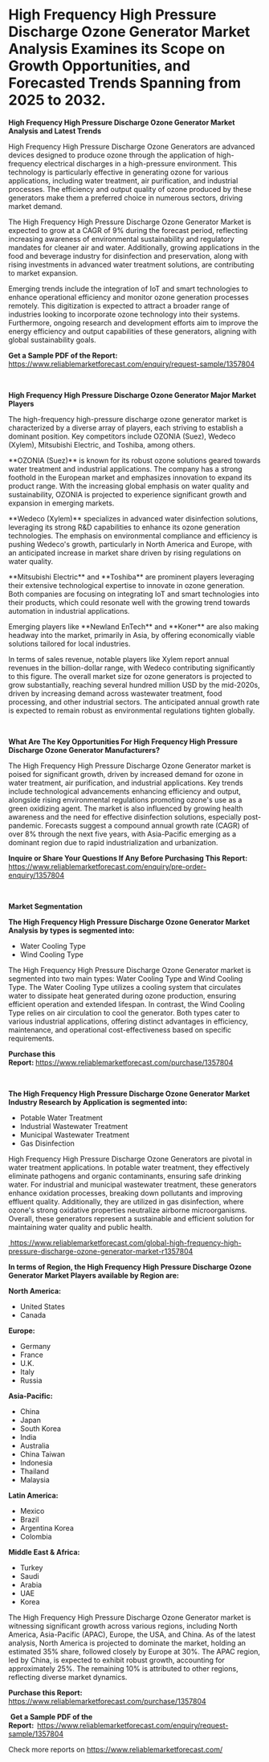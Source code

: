 <p><h1>High Frequency High Pressure Discharge Ozone Generator Market Analysis Examines its Scope on Growth Opportunities, and Forecasted Trends Spanning from 2025 to 2032.</h1></p><p><strong>High Frequency High Pressure Discharge Ozone Generator Market Analysis and Latest Trends</strong></p>
<p><p>High Frequency High Pressure Discharge Ozone Generators are advanced devices designed to produce ozone through the application of high-frequency electrical discharges in a high-pressure environment. This technology is particularly effective in generating ozone for various applications, including water treatment, air purification, and industrial processes. The efficiency and output quality of ozone produced by these generators make them a preferred choice in numerous sectors, driving market demand.</p><p>The High Frequency High Pressure Discharge Ozone Generator Market is expected to grow at a CAGR of 9% during the forecast period, reflecting increasing awareness of environmental sustainability and regulatory mandates for cleaner air and water. Additionally, growing applications in the food and beverage industry for disinfection and preservation, along with rising investments in advanced water treatment solutions, are contributing to market expansion. </p><p>Emerging trends include the integration of IoT and smart technologies to enhance operational efficiency and monitor ozone generation processes remotely. This digitization is expected to attract a broader range of industries looking to incorporate ozone technology into their systems. Furthermore, ongoing research and development efforts aim to improve the energy efficiency and output capabilities of these generators, aligning with global sustainability goals.</p></p>
<p><strong>Get a Sample PDF of the Report:&nbsp;</strong> <a href="https://www.reliablemarketforecast.com/enquiry/request-sample/1357804?utm_campaign=2285&utm_medium=2&utm_source=Github&utm_content=ia&utm_term=28022025&utm_id=high-frequency-high-pressure-discharge-ozone-generator">https://www.reliablemarketforecast.com/enquiry/request-sample/1357804</a></p>
<p>&nbsp;</p>
<p><strong>High Frequency High Pressure Discharge Ozone Generator Major Market Players</strong></p>
<p><p>The high-frequency high-pressure discharge ozone generator market is characterized by a diverse array of players, each striving to establish a dominant position. Key competitors include OZONIA (Suez), Wedeco (Xylem), Mitsubishi Electric, and Toshiba, among others.</p><p>**OZONIA (Suez)** is known for its robust ozone solutions geared towards water treatment and industrial applications. The company has a strong foothold in the European market and emphasizes innovation to expand its product range. With the increasing global emphasis on water quality and sustainability, OZONIA is projected to experience significant growth and expansion in emerging markets.</p><p>**Wedeco (Xylem)** specializes in advanced water disinfection solutions, leveraging its strong R&D capabilities to enhance its ozone generation technologies. The emphasis on environmental compliance and efficiency is pushing Wedeco's growth, particularly in North America and Europe, with an anticipated increase in market share driven by rising regulations on water quality.</p><p>**Mitsubishi Electric** and **Toshiba** are prominent players leveraging their extensive technological expertise to innovate in ozone generation. Both companies are focusing on integrating IoT and smart technologies into their products, which could resonate well with the growing trend towards automation in industrial applications.</p><p>Emerging players like **Newland EnTech** and **Koner** are also making headway into the market, primarily in Asia, by offering economically viable solutions tailored for local industries. </p><p>In terms of sales revenue, notable players like Xylem report annual revenues in the billion-dollar range, with Wedeco contributing significantly to this figure. The overall market size for ozone generators is projected to grow substantially, reaching several hundred million USD by the mid-2020s, driven by increasing demand across wastewater treatment, food processing, and other industrial sectors. The anticipated annual growth rate is expected to remain robust as environmental regulations tighten globally.</p></p>
<p>&nbsp;</p>
<p><strong>What Are The Key Opportunities For High Frequency High Pressure Discharge Ozone Generator Manufacturers?</strong></p>
<p><p>The High Frequency High Pressure Discharge Ozone Generator market is poised for significant growth, driven by increased demand for ozone in water treatment, air purification, and industrial applications. Key trends include technological advancements enhancing efficiency and output, alongside rising environmental regulations promoting ozone's use as a green oxidizing agent. The market is also influenced by growing health awareness and the need for effective disinfection solutions, especially post-pandemic. Forecasts suggest a compound annual growth rate (CAGR) of over 8% through the next five years, with Asia-Pacific emerging as a dominant region due to rapid industrialization and urbanization.</p></p>
<p><strong>Inquire or Share Your Questions If Any Before Purchasing This Report:</strong> <a href="https://www.reliablemarketforecast.com/enquiry/pre-order-enquiry/1357804?utm_campaign=2285&utm_medium=2&utm_source=Github&utm_content=ia&utm_term=28022025&utm_id=high-frequency-high-pressure-discharge-ozone-generator">https://www.reliablemarketforecast.com/enquiry/pre-order-enquiry/1357804</a></p>
<p>&nbsp;</p>
<p><strong>Market Segmentation</strong></p>
<p><strong>The High Frequency High Pressure Discharge Ozone Generator Market Analysis by types is segmented into:</strong></p>
<p><ul><li>Water Cooling Type</li><li>Wind Cooling Type</li></ul></p>
<p><p>The High Frequency High Pressure Discharge Ozone Generator market is segmented into two main types: Water Cooling Type and Wind Cooling Type. The Water Cooling Type utilizes a cooling system that circulates water to dissipate heat generated during ozone production, ensuring efficient operation and extended lifespan. In contrast, the Wind Cooling Type relies on air circulation to cool the generator. Both types cater to various industrial applications, offering distinct advantages in efficiency, maintenance, and operational cost-effectiveness based on specific requirements.</p></p>
<p><strong>Purchase this Report:&nbsp;</strong><a href="https://www.reliablemarketforecast.com/purchase/1357804?utm_campaign=2285&utm_medium=2&utm_source=Github&utm_content=ia&utm_term=28022025&utm_id=high-frequency-high-pressure-discharge-ozone-generator">https://www.reliablemarketforecast.com/purchase/1357804</a></p>
<p>&nbsp;</p>
<p><strong>The High Frequency High Pressure Discharge Ozone Generator Market Industry Research by Application is segmented into:</strong></p>
<p><ul><li>Potable Water Treatment</li><li>Industrial Wastewater Treatment</li><li>Municipal Wastewater Treatment</li><li>Gas Disinfection</li></ul></p>
<p><p>High Frequency High Pressure Discharge Ozone Generators are pivotal in water treatment applications. In potable water treatment, they effectively eliminate pathogens and organic contaminants, ensuring safe drinking water. For industrial and municipal wastewater treatment, these generators enhance oxidation processes, breaking down pollutants and improving effluent quality. Additionally, they are utilized in gas disinfection, where ozone's strong oxidative properties neutralize airborne microorganisms. Overall, these generators represent a sustainable and efficient solution for maintaining water quality and public health.</p></p>
<p><a href="https://www.reliablemarketforecast.com/global-high-frequency-high-pressure-discharge-ozone-generator-market-r1357804?utm_campaign=2285&utm_medium=2&utm_source=Github&utm_content=ia&utm_term=28022025&utm_id=high-frequency-high-pressure-discharge-ozone-generator">&nbsp;https://www.reliablemarketforecast.com/global-high-frequency-high-pressure-discharge-ozone-generator-market-r1357804</a></p>
<p><strong>In terms of Region, the High Frequency High Pressure Discharge Ozone Generator Market Players available by Region are:</strong></p>
<p>
    <p> <strong> North America: </strong>
        <ul>
            <li>United States</li>
            <li>Canada</li>
        </ul>
        </p> 
    <p> <strong> Europe: </strong>
        <ul>
            <li>Germany</li>
            <li>France</li>
            <li>U.K.</li>
            <li>Italy</li>
            <li>Russia</li>
        </ul>
        </p> 
    <p> <strong> Asia-Pacific: </strong>
        <ul>
            <li>China</li>
            <li>Japan</li>
            <li>South Korea</li>
            <li>India</li>
            <li>Australia</li>
            <li>China Taiwan</li>
            <li>Indonesia</li>
            <li>Thailand</li>
            <li>Malaysia</li>
        </ul>
        </p> 
    <p> <strong> Latin America: </strong>
        <ul>
            <li>Mexico</li>
            <li>Brazil</li>
            <li>Argentina Korea</li>
            <li>Colombia</li>
        </ul>
        </p> 
    <p> <strong> Middle East & Africa: </strong>
        <ul>
            <li>Turkey</li>
            <li>Saudi</li>
            <li>Arabia</li>
            <li>UAE</li>
            <li>Korea</li>
        </ul>
    </p>
    </p>
<p><p>The High Frequency High Pressure Discharge Ozone Generator market is witnessing significant growth across various regions, including North America, Asia-Pacific (APAC), Europe, the USA, and China. As of the latest analysis, North America is projected to dominate the market, holding an estimated 35% share, followed closely by Europe at 30%. The APAC region, led by China, is expected to exhibit robust growth, accounting for approximately 25%. The remaining 10% is attributed to other regions, reflecting diverse market dynamics.</p></p>
<p><strong>Purchase this Report: </strong><a href="https://www.reliablemarketforecast.com/purchase/1357804?utm_campaign=2285&utm_medium=2&utm_source=Github&utm_content=ia&utm_term=28022025&utm_id=high-frequency-high-pressure-discharge-ozone-generator">https://www.reliablemarketforecast.com/purchase/1357804</a></p>
<p>&nbsp;<strong>Get a Sample PDF of the Report:&nbsp;&nbsp;</strong><a href="https://www.reliablemarketforecast.com/enquiry/request-sample/1357804?utm_campaign=2285&utm_medium=2&utm_source=Github&utm_content=ia&utm_term=28022025&utm_id=high-frequency-high-pressure-discharge-ozone-generator">https://www.reliablemarketforecast.com/enquiry/request-sample/1357804</a></p>
<p><strong></strong></p>
<p>Check more reports on <a href="https://www.reliablemarketforecast.com/?utm_campaign=2285&utm_medium=2&utm_source=Github&utm_content=ia&utm_term=28022025&utm_id=high-frequency-high-pressure-discharge-ozone-generator">https://www.reliablemarketforecast.com/</a></p>